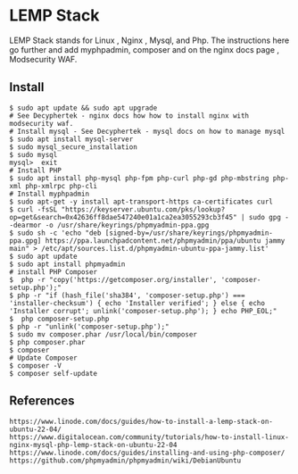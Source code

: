 LEMP Stack
==========

LEMP Stack stands for Linux , Nginx , Mysql, and Php. The instructions here go further
and add myphpadmin, composer and on the nginx docs page , Modsecurity WAF. 

Install
-------

    $ sudo apt update && sudo apt upgrade
    # See Decyphertek - nginx docs how how to install nginx with modsecurity waf. 
    # Install mysql - See Decyphertek - mysql docs on how to manage mysql 
    $ sudo apt install mysql-server
    $ sudo mysql_secure_installation
    $ sudo mysql
    mysql>  exit
    # Install PHP
    $ sudo apt install php-mysql php-fpm php-curl php-gd php-mbstring php-xml php-xmlrpc php-cli
    # Install myphpadmin
    $ sudo apt-get -y install apt-transport-https ca-certificates curl
    $ curl -fsSL "https://keyserver.ubuntu.com/pks/lookup?op=get&search=0x42636ff8dae547240e01a1ca2ea3055293cb3f45" | sudo gpg --dearmor -o /usr/share/keyrings/phpmyadmin-ppa.gpg
    $ sudo sh -c 'echo "deb [signed-by=/usr/share/keyrings/phpmyadmin-ppa.gpg] https://ppa.launchpadcontent.net/phpmyadmin/ppa/ubuntu jammy main" > /etc/apt/sources.list.d/phpmyadmin-ubuntu-ppa-jammy.list'
    $ sudo apt update
    $ sudo apt install phpmyadmin
    # install PHP Composer 
    $  php -r "copy('https://getcomposer.org/installer', 'composer-setup.php');"
    $ php -r "if (hash_file('sha384', 'composer-setup.php') === 'installer-checksum') { echo 'Installer verified'; } else { echo 'Installer corrupt'; unlink('composer-setup.php'); } echo PHP_EOL;"
    $  php composer-setup.php
    $ php -r "unlink('composer-setup.php');"
    $ sudo mv composer.phar /usr/local/bin/composer
    $ php composer.phar
    $ composer
    # Update Composer
    $ composer -V
    $ composer self-update

References
----------

    https://www.linode.com/docs/guides/how-to-install-a-lemp-stack-on-ubuntu-22-04/
    https://www.digitalocean.com/community/tutorials/how-to-install-linux-nginx-mysql-php-lemp-stack-on-ubuntu-22-04
    https://www.linode.com/docs/guides/installing-and-using-php-composer/
    https://github.com/phpmyadmin/phpmyadmin/wiki/DebianUbuntu